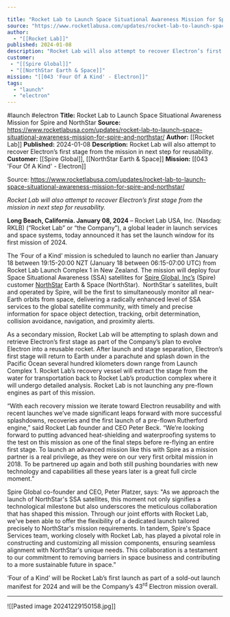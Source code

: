 ```yaml
---

title: "Rocket Lab to Launch Space Situational Awareness Mission for Spire and NorthStar "
source: "https://www.rocketlabusa.com/updates/rocket-lab-to-launch-space-situational-awareness-mission-for-spire-and-northstar/"
author:
  - "[[Rocket Lab]]"
published: 2024-01-08
description: "Rocket Lab will also attempt to recover Electron’s first stage from the mission in next step for reusability."
customer:
 - "[[Spire Global]]"
 - "[[NorthStar Earth & Space]]"
mission: "[[043 'Four Of A Kind' - Electron]]"
tags:
  - "launch"
  - "electron"
---
```


#launch #electron
**Title:** Rocket Lab to Launch Space Situational Awareness Mission for Spire and NorthStar 
**Source:** https://www.rocketlabusa.com/updates/rocket-lab-to-launch-space-situational-awareness-mission-for-spire-and-northstar/
**Author:** [[Rocket Lab]]
**Published:** 2024-01-08
**Description:** Rocket Lab will also attempt to recover Electron’s first stage from the mission in next step for reusability.
**Customer:** [[Spire Global]], [[NorthStar Earth & Space]]
**Mission:** [[043 'Four Of A Kind' - Electron]]

Source: https://www.rocketlabusa.com/updates/rocket-lab-to-launch-space-situational-awareness-mission-for-spire-and-northstar/

*Rocket Lab will also attempt to recover Electron’s first stage from the mission in next step for reusability.*

**Long Beach, California. January 08, 2024** – Rocket Lab USA, Inc. (Nasdaq: RKLB) (“Rocket Lab” or “the Company”), a global leader in launch services and space systems, today announced it has set the launch window for its first mission of 2024.

The ‘Four of a Kind’ mission is scheduled to launch no earlier than January 18 between 19:15-20:00 NZT (January 18 between 06:15-07:00 UTC) from Rocket Lab Launch Complex 1 in New Zealand. The mission will deploy four Space Situational Awareness (SSA) satellites for [Spire Global, Inc’s](https://spire.com/?utm_term=spire%20global&utm_campaign=&utm_source=adwords&utm_medium=ppc&hsa_acc=3126627239&hsa_cam=17307605443&hsa_grp=136539702626&hsa_ad=599257871425&hsa_src=g&hsa_tgt=kwd-302995712586&hsa_kw=spire%20global&hsa_mt=b&hsa_net=adwords&hsa_ver=3&gclid=Cj0KCQjwpompBhDZARIsAFD_Fp8RxcfnzKBNiNnms1IeXIA1Q2jjbJDziJkvxKZ1WZNeDcW1nDUtVtUaAs1pEALw_wcB) (Spire) customer [NorthStar](https://northstar-data.com/) Earth & Space (NorthStar).  NorthStar´s satellites, built and operated by Spire, will be the first to simultaneously monitor all near-Earth orbits from space, delivering a radically enhanced level of SSA services to the global satellite community, with timely and precise information for space object detection, tracking, orbit determination, collision avoidance, navigation, and proximity alerts.

As a secondary mission, Rocket Lab will be attempting to splash down and retrieve Electron’s first stage as part of the Company’s plan to evolve Electron into a reusable rocket. After launch and stage separation, Electron’s first stage will return to Earth under a parachute and splash down in the Pacific Ocean several hundred kilometers down range from Launch Complex 1. Rocket Lab’s recovery vessel will extract the stage from the water for transportation back to Rocket Lab’s production complex where it will undergo detailed analysis. Rocket Lab is not launching any pre-flown engines as part of this mission.

“With each recovery mission we iterate toward Electron reusability and with recent launches we’ve made significant leaps forward with more successful splashdowns, recoveries and the first launch of a pre-flown Rutherford engine,” said Rocket Lab founder and CEO Peter Beck. “We’re looking forward to putting advanced heat-shielding and waterproofing systems to the test on this mission as one of the final steps before re-flying an entire first stage. To launch an advanced mission like this with Spire as a mission partner is a real privilege, as they were on our very first orbital mission in 2018. To be partnered up again and both still pushing boundaries with new technology and capabilities all these years later is a great full circle moment.”

Spire Global co-founder and CEO, Peter Platzer, says: "As we approach the launch of NorthStar's SSA satellites, this moment not only signifies a technological milestone but also underscores the meticulous collaboration that has shaped this mission. Through our joint efforts with Rocket Lab, we've been able to offer the flexibility of a dedicated launch tailored precisely to NorthStar's mission requirements. In tandem, Spire's Space Services team, working closely with Rocket Lab, has played a pivotal role in constructing and customizing all mission components, ensuring seamless alignment with NorthStar's unique needs. This collaboration is a testament to our commitment to removing barriers in space business and contributing to a more sustainable future in space.”

‘Four of a Kind’ will be Rocket Lab’s first launch as part of a sold-out launch manifest for 2024 and will be the Company’s 43<sup>rd</sup> Electron mission overall.

---

![[Pasted image 20241229150158.jpg]]